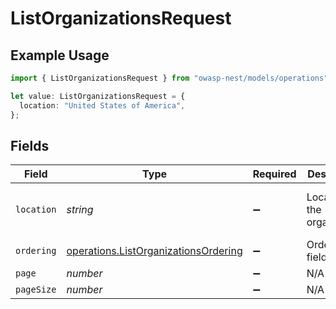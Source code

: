 # ListOrganizationsRequest

## Example Usage

```typescript
import { ListOrganizationsRequest } from "owasp-nest/models/operations";

let value: ListOrganizationsRequest = {
  location: "United States of America",
};
```

## Fields

| Field                                                                                        | Type                                                                                         | Required                                                                                     | Description                                                                                  | Example                                                                                      |
| -------------------------------------------------------------------------------------------- | -------------------------------------------------------------------------------------------- | -------------------------------------------------------------------------------------------- | -------------------------------------------------------------------------------------------- | -------------------------------------------------------------------------------------------- |
| `location`                                                                                   | *string*                                                                                     | :heavy_minus_sign:                                                                           | Location of the organization                                                                 | United States of America                                                                     |
| `ordering`                                                                                   | [operations.ListOrganizationsOrdering](../../models/operations/listorganizationsordering.md) | :heavy_minus_sign:                                                                           | Ordering field                                                                               |                                                                                              |
| `page`                                                                                       | *number*                                                                                     | :heavy_minus_sign:                                                                           | N/A                                                                                          |                                                                                              |
| `pageSize`                                                                                   | *number*                                                                                     | :heavy_minus_sign:                                                                           | N/A                                                                                          |                                                                                              |